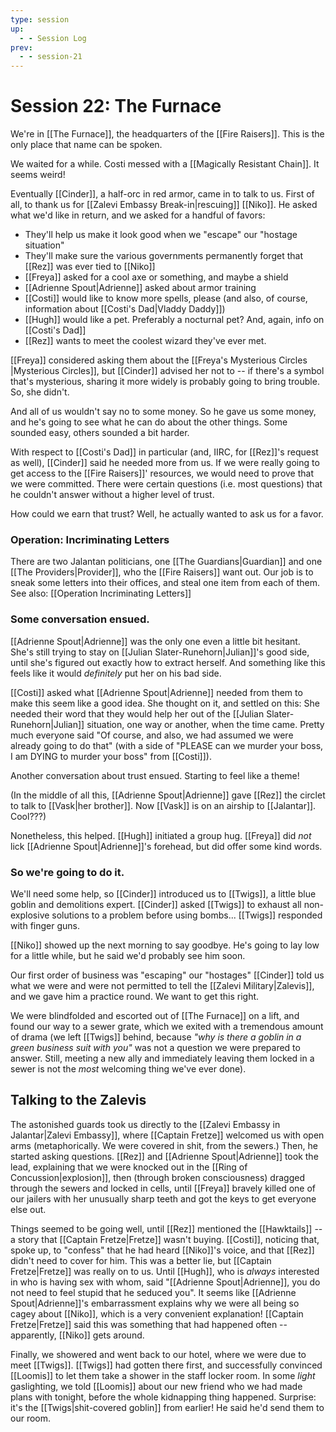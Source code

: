 ```yaml
---
type: session
up:
  - - Session Log
prev:
  - - session-21
---
```


# Session 22: The Furnace
We're in [[The Furnace]], the headquarters of the [[Fire Raisers]]. This is the only place that name can be spoken.

We waited for a while. Costi messed with a [[Magically Resistant Chain]]. It seems weird!

Eventually [[Cinder]], a half-orc in red armor, came in to talk to us. First of all, to thank us for [[Zalevi Embassy Break-in|rescuing]] [[Niko]]. He asked what we'd like in return, and we asked for a handful of favors:

* They'll help us make it look good when we "escape" our "hostage situation"
* They'll make sure the various governments permanently forget that [[Rez]] was ever tied to [[Niko]]
* [[Freya]] asked for a cool axe or something, and maybe a shield
* [[Adrienne Spout|Adrienne]] asked about armor training
* [[Costi]] would like to know more spells, please (and also, of course, information about [[Costi's Dad|Vladdy Daddy]])
* [[Hugh]] would like a pet. Preferably a nocturnal pet? And, again, info on [[Costi's Dad]]
* [[Rez]] wants to meet the coolest wizard they've ever met. 

[[Freya]] considered asking them about the [[Freya's Mysterious Circles |Mysterious Circles]], but [[Cinder]] advised her not to -- if there's a symbol that's mysterious, sharing it more widely is probably going to bring trouble. So, she didn't.

And all of us wouldn't say no to some money. So he gave us some money, and he's going to see what he can do about the other things. Some sounded easy, others sounded a bit harder.

With respect to [[Costi's Dad]] in particular (and, IIRC, for [[Rez]]'s request as well), [[Cinder]] said he needed more from us. If we were really going to get access to the [[Fire Raisers]]' resources, we would need to prove that we were committed. There were certain questions (i.e. most questions) that he couldn't answer without a higher level of trust.

How could we earn that trust? Well, he actually wanted to ask us for a favor.

### Operation: Incriminating Letters

There are two Jalantan politicians, one [[The Guardians|Guardian]] and one [[The Providers|Provider]], who the [[Fire Raisers]] want out. Our job is to sneak some letters into their offices, and steal one item from each of them. See also: [[Operation Incriminating Letters]]

### Some conversation ensued.

[[Adrienne Spout|Adrienne]] was the only one even a little bit hesitant. She's still trying to stay on [[Julian Slater-Runehorn|Julian]]'s good side, until she's figured out exactly how to extract herself. And something like this feels like it would *definitely* put her on his bad side.

[[Costi]] asked what [[Adrienne Spout|Adrienne]] needed from them to make this seem like a good idea. She thought on it, and settled on this: She needed their word that they would help her out of the [[Julian Slater-Runehorn|Julian]] situation, one way or another, when the time came. Pretty much everyone said "Of course, and also, we had assumed we were already going to do that" (with a side of "PLEASE can we murder your boss, I am DYING to murder your boss" from [[Costi]]). 

Another conversation about trust ensued. Starting to feel like a theme! 

(In the middle of all this, [[Adrienne Spout|Adrienne]] gave [[Rez]] the circlet to talk to [[Vask|her brother]]. Now [[Vask]] is on an airship to [[Jalantar]]. Cool???)

Nonetheless, this helped. [[Hugh]] initiated a group hug. [[Freya]] did *not* lick [[Adrienne Spout|Adrienne]]'s forehead, but did offer some kind words.

### So we're going to do it.

We'll need some help, so [[Cinder]] introduced us to [[Twigs]], a little blue goblin and demolitions expert. [[Cinder]] asked [[Twigs]] to exhaust all non-explosive solutions to a problem before using bombs... [[Twigs]] responded with finger guns. 

[[Niko]] showed up the next morning to say goodbye. He's going to lay low for a little while, but he said we'd probably see him soon.

Our first order of business was "escaping" our "hostages" [[Cinder]] told us what we were and were not permitted to tell the [[Zalevi Military|Zalevis]], and we gave him a practice round. We want to get this right.

We were blindfolded and escorted out of [[The Furnace]] on a lift, and found our way to a sewer grate, which we exited with a tremendous amount of drama (we left [[Twigs]] behind, because *"why is there a goblin in a green business suit with you"* was not a question we were prepared to answer. Still, meeting a new ally and immediately leaving them locked in a sewer is not the *most* welcoming thing we've ever done). 

## Talking to the Zalevis

The astonished guards took us directly to the [[Zalevi Embassy in Jalantar|Zalevi Embassy]], where [[Captain Fretze]] welcomed us with open arms (metaphorically. We were covered in shit, from the sewers.) Then, he started asking questions. [[Rez]] and [[Adrienne Spout|Adrienne]] took the lead, explaining that we were knocked out in the [[Ring of Concussion|explosion]], then (through broken consciousness) dragged through the sewers and locked in cells, until [[Freya]] bravely killed one of our jailers with her unusually sharp teeth and got the keys to get everyone else out. 

Things seemed to be going well, until [[Rez]] mentioned the [[Hawktails]] -- a story that [[Captain Fretze|Fretze]] wasn't buying. [[Costi]], noticing that, spoke up, to "confess" that he had heard [[Niko]]'s voice, and that [[Rez]] didn't need to cover for him. This was a better lie, but [[Captain Fretze|Fretze]] was really on to us. Until [[Hugh]], who is *always* interested in who is having sex with whom, said "[[Adrienne Spout|Adrienne]], you do not need to feel stupid that he seduced you". It seems like [[Adrienne Spout|Adrienne]]'s embarrassment explains why we were all being so cagey about [[Niko]], which is a very convenient explanation! [[Captain Fretze|Fretze]] said this was something that had happened often -- apparently, [[Niko]] gets around.

Finally, we showered and went back to our hotel, where we were due to meet [[Twigs]]. [[Twigs]] had gotten there first, and successfully convinced [[Loomis]] to let them take a shower in the staff locker room. In some *light* gaslighting, we told [[Loomis]] about our new friend who we had made plans with tonight, before the whole kidnapping thing happened. Surprise: it's the [[Twigs|shit-covered goblin]] from earlier! He said he'd send them to our room.
